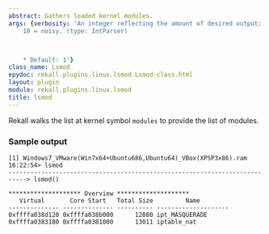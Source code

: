 ```yaml
---
abstract: Gathers loaded kernel modules.
args: {verbosity: 'An integer reflecting the amount of desired output: 0 = quiet,
    10 = noisy. (type: IntParser)



    * Default: 1'}
class_name: Lsmod
epydoc: rekall.plugins.linux.lsmod.Lsmod-class.html
layout: plugin
module: rekall.plugins.linux.lsmod
title: lsmod
---
```


Rekall walks the list at kernel symbol `modules` to provide the list of modules.

### Sample output

```
[1] Windows7_VMware(Win7x64+Ubuntu686,Ubuntu64)_VBox(XPSP3x86).ram 16:22:54> lsmod
---------------------------------------------------------------------------> lsmod()

******************** Overview ********************
   Virtual       Core Start   Total Size         Name
-------------- -------------- ---------- --------------------
0xffffa038d120 0xffffa038b000      12880 ipt_MASQUERADE
0xffffa0383180 0xffffa0381000      13011 iptable_nat
```
